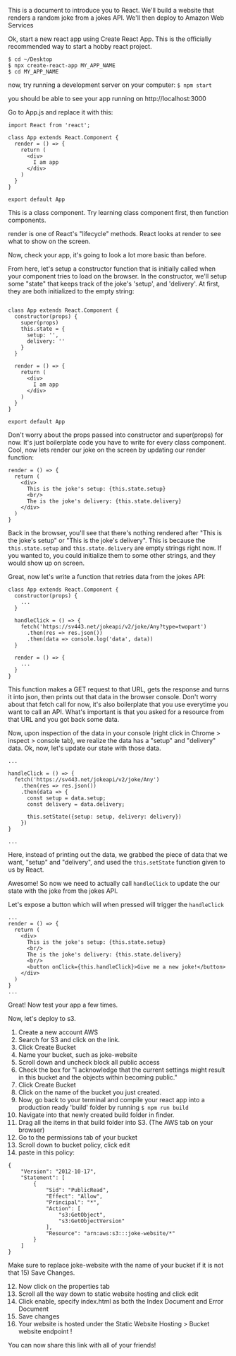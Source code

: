 This is a document to introduce you to React. 
We'll build a website that renders a random joke from a jokes API. We'll then deploy to Amazon Web Services



Ok, start a new react app using Create React App. This is the officially recommended way to start a hobby react project.
```
$ cd ~/Desktop
$ npx create-react-app MY_APP_NAME
$ cd MY_APP_NAME
```

now, try running a development server on your computer:
```$ npm start```


you should be able to see your app running on http://localhost:3000


Go to App.js and replace it with this:

```
import React from 'react';

class App extends React.Component {
  render = () => {
    return (
      <div>
        I am app
      </div>
    )
  }
}

export default App
```

This is a class component. 
Try learning class component first, then function components.

render is one of React's "lifecycle" methods. React looks at render to see what to show on the screen.


Now, check your app, it's going to look a lot more basic than before.

From here, let's setup a constructor function that is initially called when your component tries to load on the browser.
In the constructor, we'll setup some "state" that keeps track of the joke's 'setup', and 'delivery'. At first, they are both initialized to the empty string:
```import React from 'react';

class App extends React.Component {
  constructor(props) {
    super(props)
    this.state = {
      setup: '',
      delivery: ''
    }
  }
  
  render = () => {
    return (
      <div>
        I am app
      </div>
    )
  }
}

export default App
```
Don't worry about the props passed into constructor and super(props) for now. It's just boilerplate code you have to write for every class component.
Cool, now lets render our joke on the screen by updating our render function:
```
render = () => {
  return (
    <div>
      This is the joke's setup: {this.state.setup}
      <br/>
      The is the joke's delivery: {this.state.delivery}
    </div>
  )
}
```

Back in the browser, you'll see that there's nothing rendered after "This is the joke's setup" or "This is the joke's delivery".
This is because the `this.state.setup` and `this.state.delivery` are empty strings right now. If you wanted to, you could initialize them to some other strings,
and they would show up on screen.

Great, now let's write a function that retries data from the jokes API:


```
class App extends React.Component {
  constructor(props) {
    ...
  }
  
  handleClick = () => {
    fetch('https://sv443.net/jokeapi/v2/joke/Any?type=twopart')
      .then(res => res.json())
      .then(data => console.log('data', data))
  }
  
  render = () => {
    ...
  }
}
```

This function makes a GET request to that URL, gets the response and turns it into json, then prints out that data in the browser console.
Don't worry about that fetch call for now, it's also boilerplate that you use everytime you want to call an API.
What's important is that you asked for a resource from that URL and you got back some data. 

Now, upon inspection of the data in your console (right click in Chrome > inspect > console tab), we realize the data has a "setup" and "delivery" data.
Ok, now, let's update our state with those data.

```
...

handleClick = () => {
  fetch('https://sv443.net/jokeapi/v2/joke/Any')
    .then(res => res.json())
    .then(data => {
      const setup = data.setup;
      const delivery = data.delivery;

      this.setState({setup: setup, delivery: delivery})
    })
}

...
```

Here, instead of printing out the data, we grabbed the piece of data that we want, "setup" and "delivery", and used the `this.setState` function given to us by React.


Awesome! So now we need to actually call `handleClick` to update the our state with the joke from the jokes API.

Let's expose a button which will when pressed will trigger the `handleClick`

```
...
render = () => {
  return (
    <div>
      This is the joke's setup: {this.state.setup}
      <br/>
      The is the joke's delivery: {this.state.delivery}
      <br/>
      <button onClick={this.handleClick}>Give me a new joke!</button>
    </div>
  )
}
...
```

Great! Now test your app a few times.


Now, let's deploy to s3. 
1) Create a new account AWS
2) Search for S3 and click on the link.
3) Click Create Bucket
4) Name your bucket, such as joke-website
5) Scroll down and uncheck block all public access
6) Check the box for "I acknowledge that the current settings might result in this bucket and the objects within becoming public."
7) Click Create Bucket
8) Click on the name of the bucket you just created.
9) Now, go back to your terminal and compile your react app into a production ready 'build' folder by running `$ npm run build`
10) Navigate into that newly created build folder in finder.
11) Drag all the items in that build folder into S3. (The AWS tab on your browser)
12) Go to the permissions tab of your bucket
13) Scroll down to bucket policy, click edit
14) paste in this policy:
```
{
    "Version": "2012-10-17",
    "Statement": [
        {
            "Sid": "PublicRead",
            "Effect": "Allow",
            "Principal": "*",
            "Action": [
                "s3:GetObject",
                "s3:GetObjectVersion"
            ],
            "Resource": "arn:aws:s3:::joke-website/*"
        }
    ]
}
```
Make sure to replace joke-website with the name of your bucket if it is not that
15) Save Changes.

12) Now click on the properties tab
13) Scroll all the way down to static website hosting and click edit
14) Click enable, specify index.html as both the Index Document and Error Document
15) Save changes
16) Your website is hosted under the Static Website Hosting > Bucket website endpoint !

You can now share this link with all of your friends!




